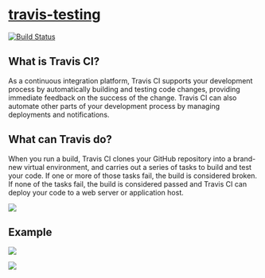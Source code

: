 # [travis-testing](https://travis-testing-server-node.herokuapp.com/)
[![Build Status](https://travis-ci.org/fac-17/travis-testing.svg?branch=master)](https://travis-ci.org/fac-17/travis-testing)

## What is Travis CI?

As a continuous integration platform, Travis CI supports your development process by automatically building and testing code changes, providing immediate feedback on the success of the change. Travis CI can also automate other parts of your development process by managing deployments and notifications.

## What can Travis do?

When you run a build, Travis CI clones your GitHub repository into a brand-new virtual environment, and carries out a series of tasks to build and test your code. If one or more of those tasks fail, the build is considered broken. If none of the tasks fail, the build is considered passed and Travis CI can deploy your code to a web server or application host.


![](https://i.imgur.com/Yq3C7O7.png)

## Example 

![](https://i.imgur.com/ObiGUZa.png)

![](https://i.imgur.com/WjnwmIL.png)
